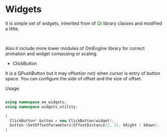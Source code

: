 # Widgets

It is simple set of widgets, inherited from of <span style="color:green">Qt</span> library classes and
modified a little.

<br>

Also it include more lower modules of OmEngine library for correct
animation and widget composing or scaling.

- ClickButton

It is a QPushButton but it may offset(or not) when cursor is entry of button
space. You can configure the side of offset and the size of offset.

Usage: 

```C++

using namespace om_widgets;
using namespace widgets_utility;

{
  ClickButton* button = new ClickButton(widget);
  button->SetOffsetParameters(OffsetDistance(2, 2), kRight | kDown);
}

```
